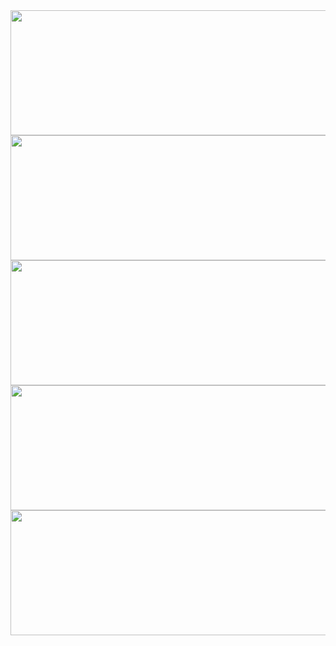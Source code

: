 

<!-- BLOG-POST-START -->
<img src="https://raw.githubusercontent.com/dalcheonroadhead/dalcheonroadhead/main/png_cards/card_1.png" width="600" height="200"/>
<img src="https://raw.githubusercontent.com/dalcheonroadhead/dalcheonroadhead/main/png_cards/card_2.png" width="600" height="200"/>
<img src="https://raw.githubusercontent.com/dalcheonroadhead/dalcheonroadhead/main/png_cards/card_3.png" width="600" height="200"/>
<img src="https://raw.githubusercontent.com/dalcheonroadhead/dalcheonroadhead/main/png_cards/card_4.png" width="600" height="200"/>
<img src="https://raw.githubusercontent.com/dalcheonroadhead/dalcheonroadhead/main/png_cards/card_5.png" width="600" height="200"/>
<!-- BLOG-POST-END -->



















